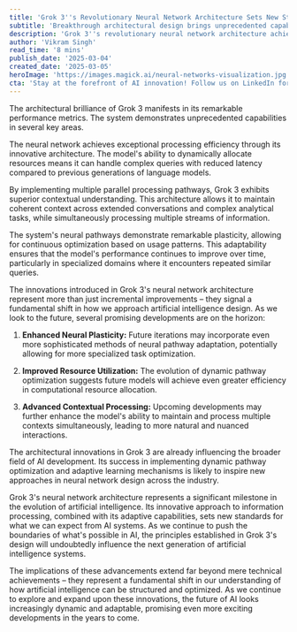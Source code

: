 ```yaml
---
title: 'Grok 3''s Revolutionary Neural Network Architecture Sets New Standards in AI Development'
subtitle: 'Breakthrough architectural design brings unprecedented capabilities in processing efficiency and adaptive learning'
description: 'Grok 3''s revolutionary neural network architecture achieves breakthrough performance through dynamic resource allocation, parallel processing pathways, and adaptive learning capabilities. These innovations signal a fundamental shift in AI design, setting new standards for efficiency and contextual understanding.'
author: 'Vikram Singh'
read_time: '8 mins'
publish_date: '2025-03-04'
created_date: '2025-03-05'
heroImage: 'https://images.magick.ai/neural-networks-visualization.jpg'
cta: 'Stay at the forefront of AI innovation! Follow us on LinkedIn for in-depth analysis of groundbreaking developments like Grok 3''s revolutionary architecture.'
---
```


The architectural brilliance of Grok 3 manifests in its remarkable performance metrics. The system demonstrates unprecedented capabilities in several key areas.

The neural network achieves exceptional processing efficiency through its innovative architecture. The model's ability to dynamically allocate resources means it can handle complex queries with reduced latency compared to previous generations of language models.

By implementing multiple parallel processing pathways, Grok 3 exhibits superior contextual understanding. This architecture allows it to maintain coherent context across extended conversations and complex analytical tasks, while simultaneously processing multiple streams of information.

The system's neural pathways demonstrate remarkable plasticity, allowing for continuous optimization based on usage patterns. This adaptability ensures that the model's performance continues to improve over time, particularly in specialized domains where it encounters repeated similar queries.

The innovations introduced in Grok 3's neural network architecture represent more than just incremental improvements – they signal a fundamental shift in how we approach artificial intelligence design. As we look to the future, several promising developments are on the horizon:

1. **Enhanced Neural Plasticity:** Future iterations may incorporate even more sophisticated methods of neural pathway adaptation, potentially allowing for more specialized task optimization.

2. **Improved Resource Utilization:** The evolution of dynamic pathway optimization suggests future models will achieve even greater efficiency in computational resource allocation.

3. **Advanced Contextual Processing:** Upcoming developments may further enhance the model's ability to maintain and process multiple contexts simultaneously, leading to more natural and nuanced interactions.

The architectural innovations in Grok 3 are already influencing the broader field of AI development. Its success in implementing dynamic pathway optimization and adaptive learning mechanisms is likely to inspire new approaches in neural network design across the industry.

Grok 3's neural network architecture represents a significant milestone in the evolution of artificial intelligence. Its innovative approach to information processing, combined with its adaptive capabilities, sets new standards for what we can expect from AI systems. As we continue to push the boundaries of what's possible in AI, the principles established in Grok 3's design will undoubtedly influence the next generation of artificial intelligence systems.

The implications of these advancements extend far beyond mere technical achievements – they represent a fundamental shift in our understanding of how artificial intelligence can be structured and optimized. As we continue to explore and expand upon these innovations, the future of AI looks increasingly dynamic and adaptable, promising even more exciting developments in the years to come.